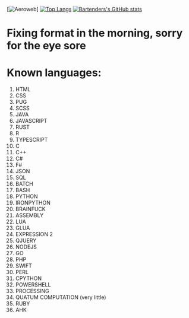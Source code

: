 [![Aeroweb](https://aeroweb.netlify.app)]
[![Top Langs](https://github-readme-stats.vercel.app/api/top-langs/?username=BartenderWinery&count_private=true&theme=calm&cache_seconds=7288)](https://github.com/BartenderWinery)
[![Bartenders's GitHub stats](https://github-readme-stats.vercel.app/api?username=BartenderWinery&count_private=true&show_icons=true&theme=calm&cache_seconds=7200)](https://github.com/BartenderWinery)
# Fixing format in the morning, sorry for the eye sore
# Known languages:
1. HTML
2. CSS
3. PUG
4. SCSS
5. JAVA
6. JAVASCRIPT
7. RUST
8. R
9. TYPESCRIPT
10. C
11. C++
12. C#
13. F#
14. JSON
15. SQL
16. BATCH
17. BASH
18. PYTHON
19. IRONPYTHON
20. BRAINFUCK
21. ASSEMBLY
22. LUA
23. GLUA
24. EXPRESSION 2
25. QJUERY
26. NODEJS
27. GO
28. PHP
29. SWIFT
30. PERL
31. CPYTHON
32. POWERSHELL
33. PROCESSING
34. QUATUM COMPUTATION (very little)
35. RUBY
36. AHK
